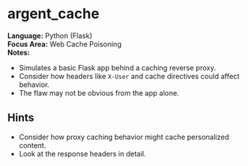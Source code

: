 # argent_cache

**Language:** Python (Flask)  
**Focus Area:** Web Cache Poisoning  
**Notes:**  
- Simulates a basic Flask app behind a caching reverse proxy.  
- Consider how headers like `X-User` and cache directives could affect behavior.  
- The flaw may not be obvious from the app alone.

## Hints
- Consider how proxy caching behavior might cache personalized content.
- Look at the response headers in detail.
